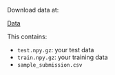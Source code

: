 
Download data at:

[Data](https://www.kaggle.com/c/cs181-2019-practical3/data)

This contains:
- `test.npy.gz`: your test data
- `train.npy.gz`: your training data
- `sample_submission.csv`

